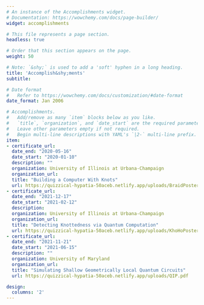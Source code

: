 ```yaml
---
# An instance of the Accomplishments widget.
# Documentation: https://wowchemy.com/docs/page-builder/
widget: accomplishments

# This file represents a page section.
headless: true

# Order that this section appears on the page.
weight: 50

# Note: `&shy;` is used to add a 'soft' hyphen in a long heading.
title: 'Accomplish&shy;ments'
subtitle:

# Date format
#   Refer to https://wowchemy.com/docs/customization/#date-format
date_format: Jan 2006

# Accomplishments.
#   Add/remove as many `item` blocks below as you like.
#   `title`, `organization`, and `date_start` are the required parameters.
#   Leave other parameters empty if not required.
#   Begin multi-line descriptions with YAML's `|2-` multi-line prefix.
item:
- certificate_url: 
  date_end: "2020-05-16"
  date_start: "2020-01-10"
  description: ""
  organization: University of Illinois at Urbana-Champaign
  organization_url: 
  title: "Building a Computer With Knots"
  url: https://quizzical-hypatia-50aceb.netlify.app/uploads/BraidPoster.pdf
- certificate_url: 
  date_end: "2021-12-17"
  date_start: "2021-02-12"
  description: 
  organization: University of Illinois at Urbana-Champaign
  organization_url: 
  title: "Detecting Knottedness via Quantum Computation"
  url: https://quizzical-hypatia-50aceb.netlify.app/uploads/KhoHoPoster.pdf
- certificate_url:
  date_end: "2021-11-21"
  date_start: "2021-06-15"
  description: ""
  organization: University of Maryland
  organization_url: 
  title: "Simulating Shallow Geometrically Local Quantum Circuits"
  url: https://quizzical-hypatia-50aceb.netlify.app/uploads/QIP.pdf

design:
  columns: '2' 
---
```

